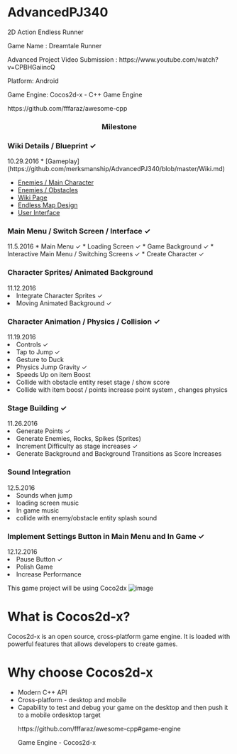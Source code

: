# AdvancedPJ340
2D Action Endless Runner
<p>Game Name : Dreamtale Runner </p>
<p> Advanced Project Video Submission : https://www.youtube.com/watch?v=CPBHGaiincQ <p> 

<p>Platform: Android </p>
<p>Game Engine: Cocos2d-x - C++ Game Engine </p>
<p>https://github.com/fffaraz/awesome-cpp</p>
<h3 align="center">Milestone</h3>
<h3>Wiki Details / Blueprint ✓ </h3>      				10.29.2016    
* [Gameplay](https://github.com/merksmanship/AdvancedPJ340/blob/master/Wiki.md)   

* [Enemies / Main Character](https://github.com/merksmanship/AdvancedPJ340/blob/master/Wiki.md)   
* [Enemies / Obstacles](https://github.com/merksmanship/AdvancedPJ340/blob/master/Wiki.md)    
* [Wiki Page](https://github.com/merksmanship/AdvancedPJ340/blob/master/Wiki.md)    
* [Endless Map Design](https://github.com/merksmanship/AdvancedPJ340/blob/master/gameconceptanduiforgame.png)    
* [User Interface](https://github.com/merksmanship/AdvancedPJ340/blob/master/gameconceptanduiforgame.png)    
  
<h3>Main Menu / Switch Screen / Interface  ✓</h3>		11.5.2016
* Main Menu ✓</li>
* Loading Screen ✓</li>
* Game Background  ✓</li>
* Interactive Main Menu / Switching Screens ✓</li>
* Create Character ✓</li>

<h3>Character Sprites/ Animated Background</h3>				11.12.2016
<li>Integrate Character Sprites ✓</li>
<li>Moving Animated Background ✓</li>

<h3>Character Animation / Physics / Collision ✓	</h3>		11.19.2016
<li>Controls ✓</li>
<li>Tap to Jump ✓ </li>
<li>Gesture to Duck</li>
<li>Physics Jump Gravity ✓ </li>
<li>Speeds Up on item Boost</li>
<li>Collide with obstacle entity reset stage / show score</li>
<li>Collide with item boost / points increase point system , changes physics</li>

<h3>Stage Building  ✓ </h3>				                 11.26.2016
<li>Generate Points ✓
<li>Generate Enemies, Rocks, Spikes (Sprites)
<li>Increment Difficulty as stage increases ✓
<li>Generate Background and Background Transitions as Score Increases

<h3>Sound Integration		</h3>			                	12.5.2016
<li>Sounds when jump</li>
<li>loading screen music</li>
<li>In game music</li>
<li>collide with enemy/obstacle entity splash sound</li>

<h3>Implement Settings Button in Main Menu and In Game ✓</h3>		12.12.2016
<li>Pause Button ✓ </li>
<li>Polish Game</li> 
<li>Increase Performance</li>


This game project will be using Coco2dx ![image](http://media.pocketgamer.biz/2014/5/18898/cocos2d-x-r100x100.jpg)
<h1>What is Cocos2d-x?</h1>
Cocos2d-x is an open source, cross-platform game engine. It is loaded with powerful features that allows developers to create games.
<h1>Why choose Cocos2d-x</h1>
<ul>
<li> Modern C++ API </li>
<li>Cross-platform - desktop and mobile</li>
<li> Capability to test and debug your game on the desktop and then push it to a mobile ordesktop target</li>
</ul>
<ul>
<p>
https://github.com/fffaraz/awesome-cpp#game-engine</p>
<p>Game Engine - Cocos2d-x </p>
